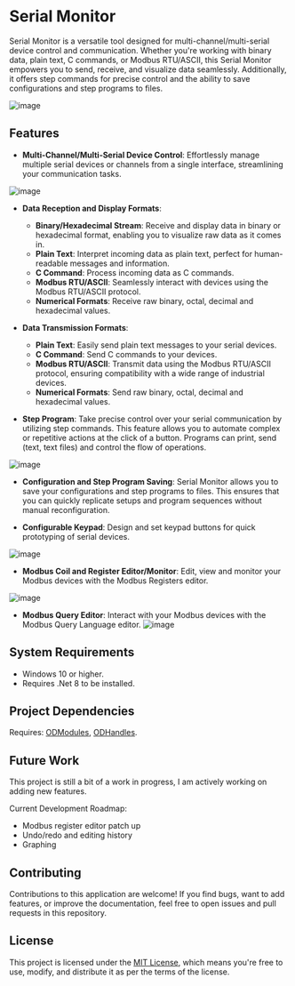# Serial Monitor
Serial Monitor is a versatile tool designed for multi-channel/multi-serial device control and communication. Whether you're working with binary data, plain text, C commands, or Modbus RTU/ASCII, this Serial Monitor empowers you to send, receive, and visualize data seamlessly. Additionally, it offers step commands for precise control and the ability to save configurations and step programs to files.

![image](https://github.com/julihirn/Serial-Monitor/assets/94691568/03c9f1fe-31af-4d40-8ea6-af3117108d10)


## Features

- **Multi-Channel/Multi-Serial Device Control**: Effortlessly manage multiple serial devices or channels from a single interface, streamlining your communication tasks.
  
![image](https://github.com/julihirn/Serial-Monitor/assets/94691568/a50e4828-6dda-436c-9e33-3c400ab7d34c)


- **Data Reception and Display Formats**:
  - **Binary/Hexadecimal Stream**: Receive and display data in binary or hexadecimal format, enabling you to visualize raw data as it comes in.
  - **Plain Text**: Interpret incoming data as plain text, perfect for human-readable messages and information.
  - **C Command**: Process incoming data as C commands.
  - **Modbus RTU/ASCII**: Seamlessly interact with devices using the Modbus RTU/ASCII protocol.
  - **Numerical Formats**: Receive raw binary, octal, decimal and hexadecimal values.

- **Data Transmission Formats**:
  - **Plain Text**: Easily send plain text messages to your serial devices.
  - **C Command**: Send C commands to your devices.
  - **Modbus RTU/ASCII**: Transmit data using the Modbus RTU/ASCII protocol, ensuring compatibility with a wide range of industrial devices.
  - **Numerical Formats**: Send raw binary, octal, decimal and hexadecimal values.

- **Step Program**: Take precise control over your serial communication by utilizing step commands. This feature allows you to automate complex or repetitive actions at the click of a button. Programs can print, send (text, text files) and control the flow of operations.
  
![image](https://github.com/julihirn/Serial-Monitor/assets/94691568/d05bd3ec-9ba7-418e-b24f-6063fc3be267)

- **Configuration and Step Program Saving**: Serial Monitor allows you to save your configurations and step programs to files. This ensures that you can quickly replicate setups and program sequences without manual reconfiguration.

- **Configurable Keypad**: Design and set keypad buttons for quick prototyping of serial devices.

![image](https://github.com/julihirn/Serial-Monitor/assets/94691568/2f19bfc0-ef50-4224-a30e-0e60956f641c)

- **Modbus Coil and Register Editor/Monitor**: Edit, view and monitor your Modbus devices with the Modbus Registers editor.
  
![image](https://github.com/julihirn/Serial-Monitor/assets/94691568/4d51eadb-61ad-497e-8401-d16f86dea8a2)

- **Modbus Query Editor**: Interact with your Modbus devices with the Modbus Query Language editor.
![image](https://github.com/julihirn/Serial-Monitor/assets/94691568/1a4fca1a-1b74-452c-b721-d37798b5854e)

## System Requirements
* Windows 10 or higher.
* Requires .Net 8 to be installed.
## Project Dependencies
Requires: [ODModules](https://github.com/julihirn/ODModules), [ODHandles](https://github.com/julihirn/ODHandlers).

## Future Work
This project is still a bit of a work in progress, I am actively working on adding new features.

Current Development Roadmap:
* Modbus register editor patch up
* Undo/redo and editing history
* Graphing

## Contributing

Contributions to this application are welcome! If you find bugs, want to add features, or improve the documentation, feel free to open issues and pull requests in this repository.

## License

This project is licensed under the [MIT License](LICENSE), which means you're free to use, modify, and distribute it as per the terms of the license.


